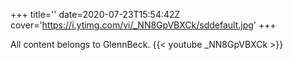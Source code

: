 +++
title=''
date=2020-07-23T15:54:42Z
cover='https://i.ytimg.com/vi/_NN8GpVBXCk/sddefault.jpg'
+++

All content belongs to GlennBeck.
{{< youtube _NN8GpVBXCk >}}
